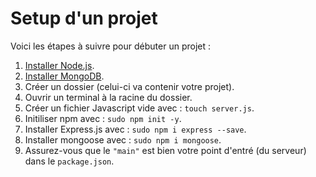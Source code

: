 # Setup d'un projet

Voici les étapes à suivre pour débuter un projet :

1. [Installer Node.js](../../Node.js/Notes/Theorie.md#installation).
2. [Installer MongoDB](../../MongoDB/Notes/Theorie.md#installation).
3. Créer un dossier (celui-ci va contenir votre projet).
4. Ouvrir un terminal à la racine du dossier.
5. Créer un fichier Javascript vide avec : `touch server.js`.
6. Initiliser npm avec : `sudo npm init -y`.
7. Installer Express.js avec : `sudo npm i express --save`.
8. Installer mongoose avec : `sudo npm i mongoose`.
9. Assurez-vous que le `"main"` est bien votre point d'entré (du serveur) dans le `package.json`. 